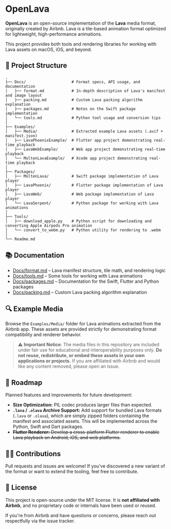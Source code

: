 # OpenLava

**OpenLava** is an open-source implementation of the **Lava** media format, originally created by Airbnb. Lava is a tile-based animation format optimized for lightweight, high-performance animations.

This project provides both tools and rendering libraries for working with Lava assets on macOS, iOS, and beyond.

## 📁 Project Structure

```
.
├── Docs/                    # Format specs, API usage, and documentation
│   ├── format.md            # In-depth description of Lava's manifest and image layout
│   ├── packing.md           # Custom Lava packing algorithm explanation
│   ├── packages.md          # Notes on the Swift package implementation
│   └── tools.md             # Python tool usage and conversion tips
│
├── Examples/
│   ├── Media/               # Extracted example Lava assets (.avif + manifest.json)
│   ├── LavaPhoenixExample/  # Flutter app project demonstrating real-time playback
│   ├── LavaWebExample/      # Web app project demonstrating real-time playback
│   └── MoltenLavaExample/   # Xcode app project demonstrating real-time playback
│
├── Packages/
│   ├── MoltenLava/          # Swift package implementation of Lava player
│   ├── LavaPhoenix/         # Flutter package implementation of Lava player
│   ├── LavaWeb/             # Web package implementation of Lava player
│   └── LavaSerpent/         # Python package for working with Lava animations
│
├── Tools/
│   ├── download_apple.py    # Python script for downloading and converting Apple Airpods Pro animation
│   └── convert_to_webm.py   # Python utility for rendering to .webm
│
└── Readme.md
```

## 📚 Documentation

- [Docs/format.md](Docs/format.md) – Lava manifest structure, tile math, and rendering logic
- [Docs/tools.md](Docs/tools.md) – Some tools for working with Lava animations
- [Docs/packages.md](Docs/packages.md) – Documentation for the Swift, Flutter and Python packages
- [Docs/packing.md](Docs/packing.md) – Custom Lava packing algorithm explanation

## 🔍 Example Media

Browse the `Examples/Media/` folder for Lava animations extracted from the Airbnb app. These assets are provided strictly for demonstrating format compatibility and renderer behavior.

> ⚠️ **Important Notice**:
> The media files in this repository are included under fair use for educational and interoperability purposes only. **Do not reuse, redistribute, or embed these assets in your own applications or projects.** If you are affiliated with Airbnb and would like any content removed, please open an issue.

## 🚀 Roadmap

Planned features and improvements for future development:

- **Size Optimization:** PIL codec produces larger files than expected.
- **`.lava` / `.olava` Archive Support:** Add support for bundled Lava formats (`.lava` or `.olava`), which are simply zipped folders containing the manifest and associated assets. This will be implemented across the Python, Swift and Dart packages.
- ~~**Flutter Renderer:** Develop a cross-platform Flutter renderer to enable Lava playback on Android, iOS, and web platforms.~~

## 🧑‍💻 Contributions

Pull requests and issues are welcome! If you’ve discovered a new variant of the format or want to extend the tooling, feel free to contribute.

## 📄 License

This project is open-source under the MIT license. It is **not affiliated with Airbnb**, and no proprietary code or internals have been used or reused.

If you're from Airbnb and have questions or concerns, please reach out respectfully via the issue tracker.
